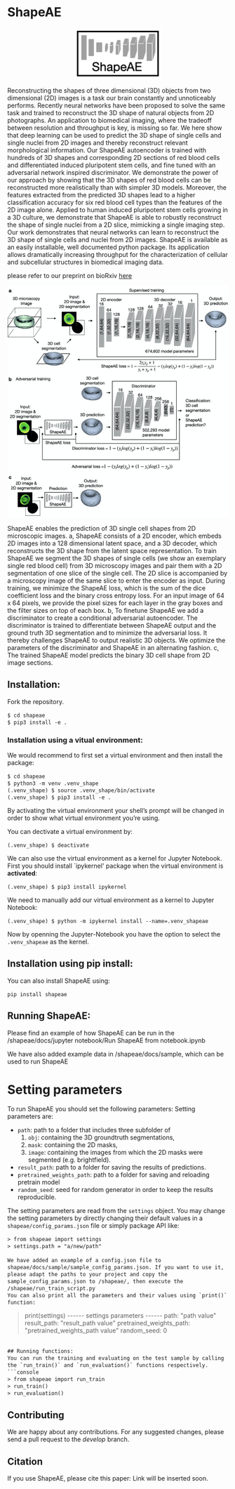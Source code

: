 # ShapeAE
<p align="center">
<img src="ShapeAE_logo.png"  width="200" />
</p>
Reconstructing the shapes of three dimensional (3D) objects from two dimensional (2D) images is a task our brain constantly and unnoticeably performs. Recently neural networks have been proposed to solve the same task and trained to reconstruct the 3D shape of natural objects from 2D photographs. An application to biomedical imaging, where the tradeoff between resolution and throughput is key, is missing so far.
We here show that deep learning can be used to predict the 3D shape of single cells and single nuclei from 2D images and thereby reconstruct relevant morphological information. Our ShapeAE autoencoder is trained with hundreds of 3D shapes and corresponding 2D sections of red blood cells and differentiated induced pluripotent stem cells, and fine tuned with an adversarial network inspired discriminator. We demonstrate the power of our approach by showing that the 3D shapes of red blood cells can be reconstructed more realistically than with simpler 3D models. Moreover, the features extracted from the predicted 3D shapes lead to a higher classification accuracy for six red blood cell types than the features of the 2D image alone. Applied to human induced pluripotent stem cells growing in a 3D culture, we demonstrate that ShapeAE is able to robustly reconstruct the shape of single nuclei from a 2D slice, mimicking a single imaging step. Our work demonstrates that neural networks can learn to reconstruct the 3D shape of single cells and nuclei from 2D images.
ShapeAE is available as an easily installable, well documented python package. Its application allows dramatically increasing throughput for the characterization of cellular and subcellular structures in biomedical imaging data.

please refer to our preprint on bioRxiv 
[here](Link_to_paper.de)


<p align="center">
<img src="ShapeAE_architecture.png"  width="600" />
</p>
ShapeAE enables the prediction of 3D single cell shapes from 2D microscopic images. a, ShapeAE consists of a 2D encoder, which embeds 2D images into a 128 dimensional latent space, and a 3D decoder, which reconstructs the 3D shape from the latent space representation. To train ShapeAE we segment the 3D shapes of single cells (we show an exemplary single red blood cell) from 3D microscopy images and pair them with a 2D segmentation of one slice of the single cell. The 2D slice is accompanied by a microscopy image of the same slice to enter the encoder as input. During training, we minimize the ShapeAE loss, which is the sum of the dice coefficient loss and the binary cross entropy loss. For an input image of 64 x 64 pixels, we provide the pixel sizes for each layer in the gray boxes and the filter sizes on top of each box. b, To finetune ShapeAE we add a discriminator to create a conditional adversarial autoencoder. The discriminator is trained to differentiate between ShapeAE output and the ground truth 3D segmentation and to minimize the adversarial loss. It thereby challenges ShapeAE to output realistic 3D objects. We optimize the parameters of the discriminator and ShapeAE in an alternating fashion. c, The trained ShapeAE model predicts the binary 3D cell shape from 2D image sections.


## Installation:

Fork the repository.

```console
$ cd shapeae
$ pip3 install -e .
```

### Installation using a vitual environment:
We would recommend to first set a virtual environment and then install the package:

```console
$ cd shapeae
$ python3 -m venv .venv_shape
(.venv_shape) $ source .venv_shape/bin/activate
(.venv_shape) $ pip3 install -e .
```
By activating the virtual environment your shell’s prompt will be changed in order to show what virtual environment you’re using.

You can dectivate a virtual environment by:
```console
(.venv_shape) $ deactivate
```

We can also use the virtual environment as a kernel for Jupyter Notebook. First you should install `ipykernel' package when the virtual environment is **activated**:

```console
(.venv_shape) $ pip3 install ipykernel
```

We need to manually add our virtual environment as a kernel to Jupyter Notebook:

```console
(.venv_shape) $ python -m ipykernel install --name=.venv_shapeae
```

Now by openning the Jupyter-Notebook you have the option to select the `.venv_shapeae` as the kernel.

## Installation using pip install:
You can also install ShapeAE using:
```console
pip install shapeae
```

## Running ShapeAE:
Please find an example of how ShapeAE can be run in the /shapeae/docs/jupyter notebook/Run ShapeAE from notebook.ipynb


We have also added example data in /shapeae/docs/sample, which can be used to run ShapeAE
# Setting parameters
To run ShapeAE you should set the following parameters:
Setting parameters are:
- `path`: path to a folder that includes three subfolder of
    1. `obj`: containing the 3D groundtruth segmentations, 
    2. `mask`: containing the 2D masks, 
    3. `image`: containing the images from which the 2D masks were segmented (e.g. brightfield).
- `result_path`: path to a folder for saving the results of predictions.
- `pretrained_weights_path`: path to a folder for saving and reloading pretrain model 
- `random_seed`: seed for random generator in order to keep the results reproducible.

The setting parameters are read from the `settings` object. You may change the setting parameters by directly changing their default values in a `shapeae/config_params.json` file or simply package API like:
```console
> from shapeae import settings
> settings.path = "a/new/path"

We have added an example of a config.json file to shapeae/docs/sample/sample_config_params.json. If you want to use it, please adapt the paths to your project and copy the sample_config_params.json to /shapeae/, then execute the /shapeae/run_train_script.py 
You can also print all the parameters and their values using `print()` function:
```
> print(settings)
------ settings parameters ------
path: "path value"
result_path: "result_path value"
pretrained_weights_path: "pretrained_weights_path value"
random_seed: 0
```

## Running functions:
You can run the training and evaluating on the test sample by calling the `run_train()` and `run_evaluation()` functions respectively.
```console
> from shapeae import run_train
> run_train()
> run_evaluation()
```
## Contributing

We are happy about any contributions. For any suggested changes, please send a pull request to the *develop* branch.

## Citation

If you use ShapeAE, please cite this paper: Link will be inserted soon.

